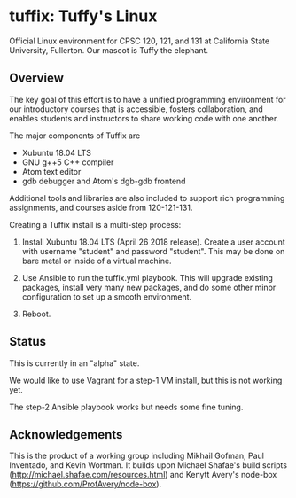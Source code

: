 
# tuffix: Tuffy's Linux

Official Linux environment for CPSC 120, 121, and 131 at California
State University, Fullerton. Our mascot is Tuffy the elephant.

## Overview

The key goal of this effort is to have a unified programming
environment for our introductory courses that is accessible, fosters
collaboration, and enables students and instructors to share working
code with one another.

The major components of Tuffix are

* Xubuntu 18.04 LTS
* GNU g++5 C++ compiler
* Atom text editor
* gdb debugger and Atom's dgb-gdb frontend

Additional tools and libraries are also included to support rich
programming assignments, and courses aside from 120-121-131.

Creating a Tuffix install is a multi-step process:

1. Install Xubuntu 18.04 LTS (April 26 2018 release). Create a user
   account with username "student" and password "student". This may be
   done on bare metal or inside of a virtual machine.
   
2. Use Ansible to run the tuffix.yml playbook. This will upgrade
   existing packages, install very many new packages, and do some other
   minor configuration to set up a smooth environment.

3. Reboot.

## Status

This is currently in an "alpha" state.

We would like to use Vagrant for a step-1 VM install, but this is not
working yet.

The step-2 Ansible playbook works but needs some fine tuning.

## Acknowledgements

This is the product of a working group including Mikhail Gofman, Paul
Inventado, and Kevin Wortman. It builds upon Michael Shafae's build
scripts (http://michael.shafae.com/resources.html) and Kenytt Avery's
node-box (https://github.com/ProfAvery/node-box).
